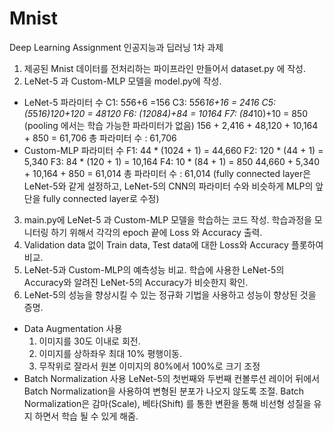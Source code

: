 # Mnist
Deep Learning Assignment
인공지능과 딥러닝 1차 과제

1. 제공된 Mnist 데이터를 전처리하는 파이프라인 만들어서 dataset.py 에 작성.
2. LeNet-5 과 Custom-MLP 모델을 model.py에 작성.
- LeNet-5 파라미터 수
  C1: 5*5*6+6  =156
  C3: 5*5*6*16+16 = 2416
  C5: (5*5*16)*120+120 = 48120
  F6: (120*84)+84 = 10164
  F7: (84*10)+10 = 850
  (pooling 에서는 학습 가능한 파라미터가 없음)
  156 + 2,416 + 48,120 + 10,164 + 850 = 61,706
  총 파라미터 수 : 61,706
- Custom-MLP 파라미터 수
  F1: 44 * (1024 + 1) = 44,660
  F2: 120 * (44 + 1) = 5,340
  F3: 84 * (120 + 1) = 10,164
  F4: 10 * (84 + 1) = 850
  44,660 + 5,340 + 10,164 + 850 = 61,014
  총 파라미터 수 : 61,014
  (fully connected layer은 LeNet-5와 같게 설정하고, LeNet-5의 CNN의 파라미터 수와 비슷하게 MLP의 앞단을 fully connected layer로 수정)
3. main.py에 LeNet-5 과 Custom-MLP 모델을 학습하는 코드 작성. 학습과정을 모니터링 하기 위해서 각각의 epoch 끝에 Loss 와 Accuracy 출력.
4. Validation data 없이 Train data, Test data에 대한 Loss와 Accuracy 플롯하여 비교.
5. LeNet-5과 Custom-MLP의 예측성능 비교. 학습에 사용한 LeNet-5의 Accuracy와 알려진 LeNet-5의 Accuracy가 비슷한지 확인.
6. LeNet-5의 성능을 향상시킬 수 있는 정규화 기법을 사용하고 성능이 향상된 것을 증명.
- Data Augmentation 사용
  1) 이미지를 30도 이내로 회전.
  2) 이미지를 상하좌우 최대 10% 평행이동.
  3) 무작위로 잘라서 원본 이미지의 80%에서 100%로 크기 조정
- Batch Normalization 사용
  LeNet-5의 첫번째와 두번째 컨볼루션 레이어 뒤에서 Batch Normalization을 사용하여 변형된 분포가 나오지 않도록 조절.
  Batch Normalization은 감마(Scale), 베타(Shift) 를 통한 변환을 통해 비선형 성질을 유지 하면서 학습 될 수 있게 해줌.

  
